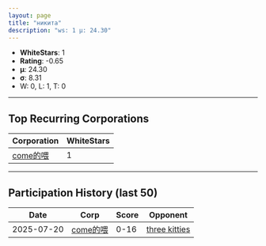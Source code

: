 ```yaml
---
layout: page
title: "никита"
description: "ws: 1 μ: 24.30"
---
```

- **WhiteStars**: 1
- **Rating**: -0.65
- **μ**: 24.30  
- **σ**: 8.31
- W: 0, L: 1, T: 0

---

## Top Recurring Corporations

| Corporation | WhiteStars |
| --- | --- |
| [come的喂](https://ws.tsl.rocks/corp/f90837e4bce1227551d4b41b77d175e693d6ed69570ac0e077c9f63cea400981/) | 1 |

---

## Participation History (last 50)

| Date | Corp | Score | Opponent |
| --- | --- | --- | --- |
| 2025-07-20 | [come的喂](https://ws.tsl.rocks/corp/f90837e4bce1227551d4b41b77d175e693d6ed69570ac0e077c9f63cea400981/) | 0-16 | [three kitties](https://ws.tsl.rocks/corp/04ae72b5736fbdc80a2fe9e4c2baaad3258a1e0ef0acc8122295fb64d6b3d292/) |